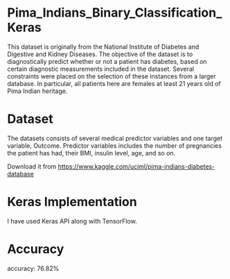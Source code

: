 # Pima_Indians_Binary_Classification_Keras
This dataset is originally from the National Institute of Diabetes and Digestive and Kidney Diseases. The objective of the dataset is to diagnostically predict whether or not a patient has diabetes, based on certain diagnostic measurements included in the dataset. Several constraints were placed on the selection of these instances from a larger database. In particular, all patients here are females at least 21 years old of Pima Indian heritage.

# Dataset
The datasets consists of several medical predictor variables and one target variable, Outcome. Predictor variables includes the number of pregnancies the patient has had, their BMI, insulin level, age, and so on.

Download it from https://www.kaggle.com/uciml/pima-indians-diabetes-database

# Keras Implementation

I have used Keras API along with TensorFlow.

# Accuracy

accuracy: 76.82%
